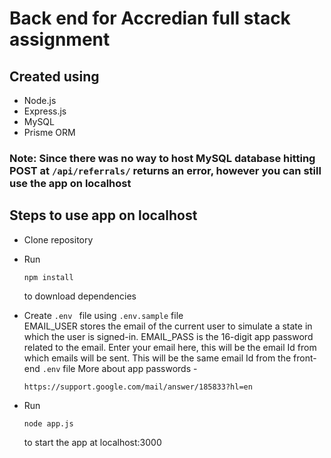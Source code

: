 #  Back end for Accredian full stack assignment

##  Created using
-  Node.js
-  Express.js
-  MySQL
-  Prisme ORM

###  Note: Since there was no way to host MySQL database hitting POST at `/api/referrals/` returns an error, however you can still use the app on localhost

##  Steps to use app on localhost
-  Clone repository
-  Run

    ```
    npm install
    ```

    to download dependencies

-  Create `.env ` file using `.env.sample` file  
  EMAIL_USER stores the email of the current user to simulate a state in which the user is signed-in. EMAIL_PASS is the 16-digit app password related to the email. Enter your email here, this will be the email Id from which emails will be sent.
  This will be the same email Id from the front-end `.env` file
  More about app passwords -

    ```
    https://support.google.com/mail/answer/185833?hl=en
    ```


-  Run

     ```
     node app.js
     ```
     to start the app at localhost:3000
